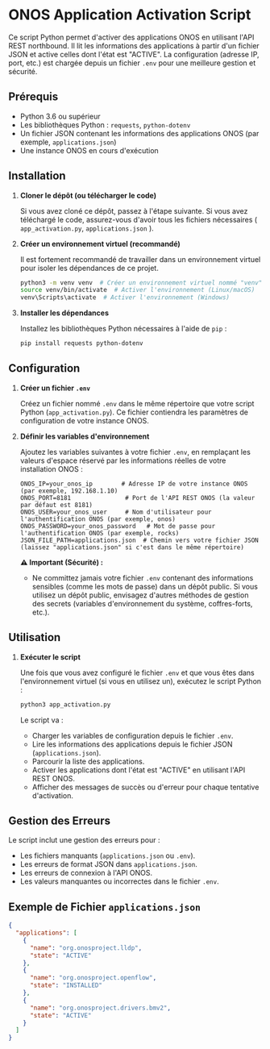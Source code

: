 # ONOS Application Activation Script

Ce script Python permet d'activer des applications ONOS en utilisant l'API REST northbound. Il lit les informations des applications à partir d'un fichier JSON et active celles dont l'état est "ACTIVE". La configuration (adresse IP, port, etc.) est chargée depuis un fichier `.env` pour une meilleure gestion et sécurité.

## Prérequis

* Python 3.6 ou supérieur
* Les bibliothèques Python : `requests`, `python-dotenv`
* Un fichier JSON contenant les informations des applications ONOS (par exemple, `applications.json`)
* Une instance ONOS en cours d'exécution

## Installation

1.  **Cloner le dépôt (ou télécharger le code)**

    Si vous avez cloné ce dépôt, passez à l'étape suivante. Si vous avez téléchargé le code, assurez-vous d'avoir tous les fichiers nécessaires ( `app_activation.py`, `applications.json` ).

2.  **Créer un environnement virtuel (recommandé)**

    Il est fortement recommandé de travailler dans un environnement virtuel pour isoler les dépendances de ce projet.

    ```bash
    python3 -m venv venv  # Créer un environnement virtuel nommé "venv"
    source venv/bin/activate  # Activer l'environnement (Linux/macOS)
    venv\Scripts\activate  # Activer l'environnement (Windows)
    ```

3.  **Installer les dépendances**

    Installez les bibliothèques Python nécessaires à l'aide de `pip` :

    ```bash
    pip install requests python-dotenv
    ```

## Configuration

1.  **Créer un fichier `.env`**

    Créez un fichier nommé `.env` dans le même répertoire que votre script Python (`app_activation.py`). Ce fichier contiendra les paramètres de configuration de votre instance ONOS.

2.  **Définir les variables d'environnement**

    Ajoutez les variables suivantes à votre fichier `.env`, en remplaçant les valeurs d'espace réservé par les informations réelles de votre installation ONOS :

    ```
    ONOS_IP=your_onos_ip        # Adresse IP de votre instance ONOS (par exemple, 192.168.1.10)
    ONOS_PORT=8181               # Port de l'API REST ONOS (la valeur par défaut est 8181)
    ONOS_USER=your_onos_user     # Nom d'utilisateur pour l'authentification ONOS (par exemple, onos)
    ONOS_PASSWORD=your_onos_password   # Mot de passe pour l'authentification ONOS (par exemple, rocks)
    JSON_FILE_PATH=applications.json  # Chemin vers votre fichier JSON (laissez "applications.json" si c'est dans le même répertoire)
    ```

    **⚠️  Important (Sécurité) :**

    * Ne committez jamais votre fichier `.env` contenant des informations sensibles (comme les mots de passe) dans un dépôt public. Si vous utilisez un dépôt public, envisagez d'autres méthodes de gestion des secrets (variables d'environnement du système, coffres-forts, etc.).

## Utilisation

1.  **Exécuter le script**

    Une fois que vous avez configuré le fichier `.env` et que vous êtes dans l'environnement virtuel (si vous en utilisez un), exécutez le script Python :

    ```bash
    python3 app_activation.py
    ```

    Le script va :

    * Charger les variables de configuration depuis le fichier `.env`.
    * Lire les informations des applications depuis le fichier JSON (`applications.json`).
    * Parcourir la liste des applications.
    * Activer les applications dont l'état est "ACTIVE" en utilisant l'API REST ONOS.
    * Afficher des messages de succès ou d'erreur pour chaque tentative d'activation.

## Gestion des Erreurs

Le script inclut une gestion des erreurs pour :

* Les fichiers manquants (`applications.json` ou `.env`).
* Les erreurs de format JSON dans `applications.json`.
* Les erreurs de connexion à l'API ONOS.
* Les valeurs manquantes ou incorrectes dans le fichier `.env`.

## Exemple de Fichier `applications.json`

```json
{
  "applications": [
    {
      "name": "org.onosproject.lldp",
      "state": "ACTIVE"
    },
    {
      "name": "org.onosproject.openflow",
      "state": "INSTALLED"
    },
    {
      "name": "org.onosproject.drivers.bmv2",
      "state": "ACTIVE"
    }
  ]
}